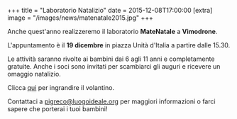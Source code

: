 +++
title = "Laboratorio Natalizio"
date = 2015-12-08T17:00:00
[extra]
image = "/images/news/matenatale2015.jpg"
+++

Anche quest'anno realizzeremo il laboratorio **MateNatale** a **Vimodrone**.

L'appuntamento è il **19 dicembre** in piazza Unità d'Italia a partire dalle 15.30.

Le attività saranno rivolte ai bambini dai 6 agli 11 anni e completamente gratuite.
Anche i soci sono invitati per scambiarci gli auguri e ricevere un omaggio natalizio.

Clicca <a href="/volantini/volantino-matenatale2015.png" target='_blank'>qui</a> per ingrandire il volantino.



Contattaci a [pigreco@luogoideale.org][1] per maggiori informazioni o farci sapere che porterai i tuoi bambini!

[1]: mailto:pigreco@luogoideale.org
